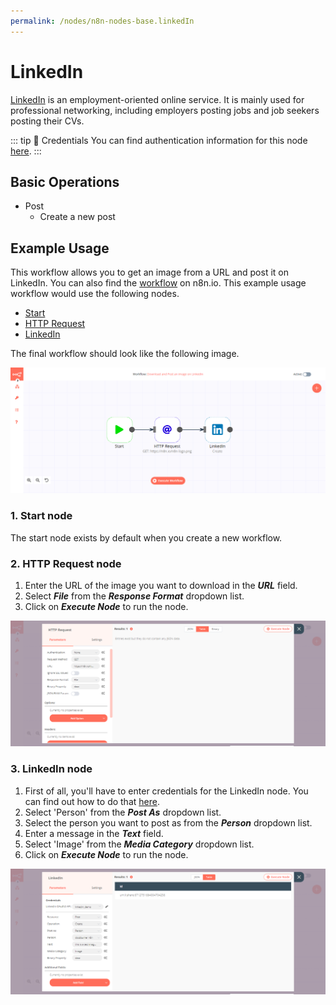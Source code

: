 ```yaml
---
permalink: /nodes/n8n-nodes-base.linkedIn
---
```


# LinkedIn

[LinkedIn](https://www.linkedin.com/) is an employment-oriented online service. It is mainly used for professional networking, including employers posting jobs and job seekers posting their CVs.

::: tip 🔑 Credentials
You can find authentication information for this node [here](../../../credentials/LinkedIn/README.md).
:::

## Basic Operations

- Post
    - Create a new post

## Example Usage

This workflow allows you to get an image from a URL and post it on LinkedIn. You can also find the [workflow](https://n8n.io/workflows/681) on n8n.io. This example usage workflow would use the following nodes.
- [Start](../../core-nodes/Start/README.md)
- [HTTP Request](../../core-nodes/HTTPRequest/README.md)
- [LinkedIn]()

The final workflow should look like the following image.

![A workflow with the LinkedIn node](./workflow.png)

### 1. Start node

The start node exists by default when you create a new workflow.

### 2. HTTP Request node

1. Enter the URL of the image you want to download in the ***URL*** field.
2. Select ***File*** from the ***Response Format*** dropdown list.
3. Click on ***Execute Node*** to run the node.

![Downloading an image with the HTTP Request node](./HTTPRequest_node.png)

### 3. LinkedIn node

1. First of all, you'll have to enter credentials for the LinkedIn node. You can find out how to do that [here](../../../credentials/LinkedIn/README.md).
2. Select 'Person' from the ***Post As*** dropdown list.
3. Select the person you want to post as from the ***Person*** dropdown list.
4. Enter a message in the ***Text*** field.
5. Select 'Image' from the ***Media Category*** dropdown list.
6. Click on ***Execute Node*** to run the node.

![Posting with the LinkedIn node](./LinkedIn_node.png)
